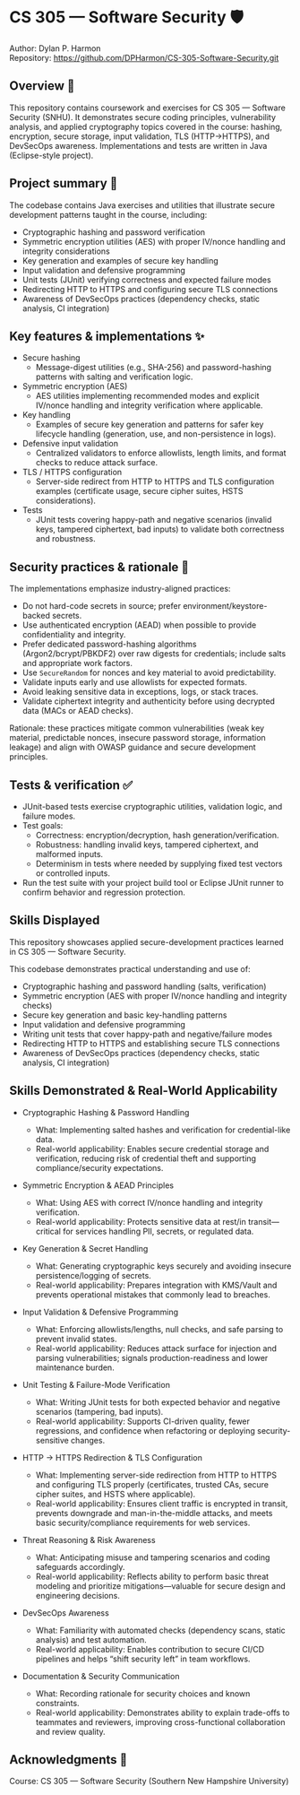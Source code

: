 # CS 305 — Software Security 🛡️

Author: Dylan P. Harmon  
Repository: https://github.com/DPHarmon/CS-305-Software-Security.git

## Overview 🎯
This repository contains coursework and exercises for CS 305 — Software Security (SNHU). It demonstrates secure coding principles, vulnerability analysis, and applied cryptography topics covered in the course: hashing, encryption, secure storage, input validation, TLS (HTTP→HTTPS), and DevSecOps awareness. Implementations and tests are written in Java (Eclipse-style project).

## Project summary 🧩
The codebase contains Java exercises and utilities that illustrate secure development patterns taught in the course, including:
- Cryptographic hashing and password verification
- Symmetric encryption utilities (AES) with proper IV/nonce handling and integrity considerations
- Key generation and examples of secure key handling
- Input validation and defensive programming
- Unit tests (JUnit) verifying correctness and expected failure modes
- Redirecting HTTP to HTTPS and configuring secure TLS connections
- Awareness of DevSecOps practices (dependency checks, static analysis, CI integration)

## Key features & implementations ✨
- Secure hashing
  - Message-digest utilities (e.g., SHA-256) and password-hashing patterns with salting and verification logic.
- Symmetric encryption (AES)
  - AES utilities implementing recommended modes and explicit IV/nonce handling and integrity verification where applicable.
- Key handling
  - Examples of secure key generation and patterns for safer key lifecycle handling (generation, use, and non-persistence in logs).
- Defensive input validation
  - Centralized validators to enforce allowlists, length limits, and format checks to reduce attack surface.
- TLS / HTTPS configuration
  - Server-side redirect from HTTP to HTTPS and TLS configuration examples (certificate usage, secure cipher suites, HSTS considerations).
- Tests
  - JUnit tests covering happy-path and negative scenarios (invalid keys, tampered ciphertext, bad inputs) to validate both correctness and robustness.

## Security practices & rationale 🔐
The implementations emphasize industry-aligned practices:
- Do not hard-code secrets in source; prefer environment/keystore-backed secrets.
- Use authenticated encryption (AEAD) when possible to provide confidentiality and integrity.
- Prefer dedicated password-hashing algorithms (Argon2/bcrypt/PBKDF2) over raw digests for credentials; include salts and appropriate work factors.
- Use `SecureRandom` for nonces and key material to avoid predictability.
- Validate inputs early and use allowlists for expected formats.
- Avoid leaking sensitive data in exceptions, logs, or stack traces.
- Validate ciphertext integrity and authenticity before using decrypted data (MACs or AEAD checks).

Rationale: these practices mitigate common vulnerabilities (weak key material, predictable nonces, insecure password storage, information leakage) and align with OWASP guidance and secure development principles.

## Tests & verification ✅
- JUnit-based tests exercise cryptographic utilities, validation logic, and failure modes.
- Test goals:
  - Correctness: encryption/decryption, hash generation/verification.
  - Robustness: handling invalid keys, tampered ciphertext, and malformed inputs.
  - Determinism in tests where needed by supplying fixed test vectors or controlled inputs.
- Run the test suite with your project build tool or Eclipse JUnit runner to confirm behavior and regression protection.

## Skills Displayed
This repository showcases applied secure-development practices learned in CS 305 — Software Security.

This codebase demonstrates practical understanding and use of:
- Cryptographic hashing and password handling (salts, verification)
- Symmetric encryption (AES with proper IV/nonce handling and integrity checks)
- Secure key generation and basic key-handling patterns
- Input validation and defensive programming
- Writing unit tests that cover happy-path and negative/failure modes
- Redirecting HTTP to HTTPS and establishing secure TLS connections
- Awareness of DevSecOps practices (dependency checks, static analysis, CI integration)

## Skills Demonstrated & Real-World Applicability
- Cryptographic Hashing & Password Handling  
  - What: Implementing salted hashes and verification for credential-like data.  
  - Real-world applicability: Enables secure credential storage and verification, reducing risk of credential theft and supporting compliance/security expectations.

- Symmetric Encryption & AEAD Principles  
  - What: Using AES with correct IV/nonce handling and integrity verification.  
  - Real-world applicability: Protects sensitive data at rest/in transit—critical for services handling PII, secrets, or regulated data.

- Key Generation & Secret Handling  
  - What: Generating cryptographic keys securely and avoiding insecure persistence/logging of secrets.  
  - Real-world applicability: Prepares integration with KMS/Vault and prevents operational mistakes that commonly lead to breaches.

- Input Validation & Defensive Programming  
  - What: Enforcing allowlists/lengths, null checks, and safe parsing to prevent invalid states.  
  - Real-world applicability: Reduces attack surface for injection and parsing vulnerabilities; signals production-readiness and lower maintenance burden.

- Unit Testing & Failure-Mode Verification  
  - What: Writing JUnit tests for both expected behavior and negative scenarios (tampering, bad inputs).  
  - Real-world applicability: Supports CI-driven quality, fewer regressions, and confidence when refactoring or deploying security-sensitive changes.

- HTTP → HTTPS Redirection & TLS Configuration  
  - What: Implementing server-side redirection from HTTP to HTTPS and configuring TLS properly (certificates, trusted CAs, secure cipher suites, and HSTS where applicable).  
  - Real-world applicability: Ensures client traffic is encrypted in transit, prevents downgrade and man-in-the-middle attacks, and meets basic security/compliance requirements for web services.

- Threat Reasoning & Risk Awareness  
  - What: Anticipating misuse and tampering scenarios and coding safeguards accordingly.  
  - Real-world applicability: Reflects ability to perform basic threat modeling and prioritize mitigations—valuable for secure design and engineering decisions.

- DevSecOps Awareness  
  - What: Familiarity with automated checks (dependency scans, static analysis) and test automation.  
  - Real-world applicability: Enables contribution to secure CI/CD pipelines and helps “shift security left” in team workflows.

- Documentation & Security Communication  
  - What: Recording rationale for security choices and known constraints.  
  - Real-world applicability: Demonstrates ability to explain trade-offs to teammates and reviewers, improving cross-functional collaboration and review quality.

## Acknowledgments 🙏
Course: CS 305 — Software Security (Southern New Hampshire University)
